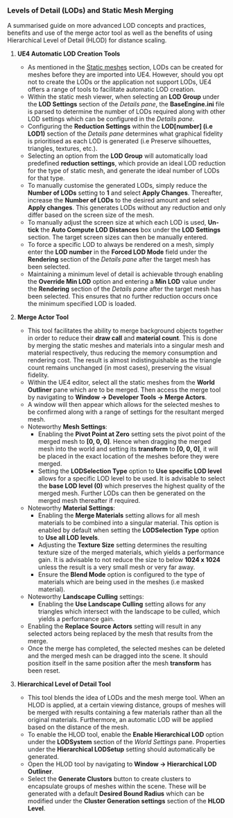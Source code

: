 ### Levels of Detail (LODs) and Static Mesh Merging

A summarised guide on more advanced LOD concepts and practices, benefits and use of the merge actor tool as well as the benefits of using Hierarchical Level of Detail (HLOD) for distance scaling.

1. **UE4 Automatic LOD Creation Tools**
   * As mentioned in the [Static meshes](StaticMeshes.md) section, LODs can be created for meshes before they are imported into UE4. However, should you opt not to create the LODs or the application not support LODs, UE4 offers a range of tools to facilitate automatic LOD creation.
   * Within the static mesh viewer, when selecting an **LOD Group** under the **LOD Settings** section of the *Details pane*, the **BaseEngine.ini** file is parsed to determine the number of LODs required along with other LOD settings which can be configured in the *Details pane*.
   * Configuring the **Reduction Settings** within the **LOD[number] (i.e LOD1)** section of the *Details pane* determines what graphical fidelity is prioritised as each LOD is generated (i.e Preserve silhouettes, triangles, textures, etc.).
   * Selecting an option from the **LOD Group** will automatically load predefined **reduction settings**, which provide an ideal LOD reduction for the type of static mesh, and generate the ideal number of LODs for that type.
   * To manually customise the generated LODs, simply reduce the **Number of LODs** setting to **1** and select **Apply Changes**. Thereafter, increase the **Number of LODs** to the desired amount and select **Apply changes**. This generates LODs without any reduction and only differ based on the screen size of the mesh.
   * To manually adjust the screen size at which each LOD is used, **Un-tick** the **Auto Compute LOD Distances** box under the **LOD Settings** section. The target screen sizes can then be manually entered.
   * To force a specific LOD to always be rendered on a mesh, simply enter the **LOD number** in the **Forced LOD Mode** field under the **Rendering** section of the *Details pane* after the target mesh has been selected.
   * Maintaining a minimum level of detail is achievable through enabling the **Override Min LOD** option and entering a **Min LOD** value under the **Rendering** section of the *Details pane* after the target mesh has been selected. This ensures that no further reduction occurs once the minimum specified LOD is loaded.

2. **Merge Actor Tool**
   * This tool facilitates the ability to merge background objects together in order to reduce their **draw call** and **material count**. This is done by merging the static meshes and materials into a singular mesh and material respectively, thus reducing the memory consumption and rendering cost. The result is almost indistinguishable as the triangle count remains unchanged (in most cases), preserving the visual fidelity.
   * Within the UE4 editor, select all the static meshes from the **World Outliner** pane which are to be merged. Then access the merge tool by navigating to **Window -> Developer Tools -> Merge Actors**.
   * A window will then appear which allows for the selected meshes to be confirmed along with a range of settings for the resultant merged mesh.
   * Noteworthy **Mesh Settings**:
     * Enabling the **Pivot Point at Zero** setting sets the pivot point of the merged mesh to **[0, 0, 0]**. Hence when dragging the merged mesh into the world and setting its **transform** to **[0, 0, 0]**, it will be placed in the exact location of the meshes before they were merged.
     * Setting the **LODSelection Type** option to **Use specific LOD level** allows for a specific LOD level to be used. It is advisable to select the **base LOD level (0)** which preserves the highest quality of the merged mesh. Further LODs can then be generated on the merged mesh thereafter if required.
   * Noteworthy **Material Settings**:
     * Enabling the **Merge Materials** setting allows for all mesh materials to be combined into a singular material. This option is enabled by default when setting the **LODSelection Type** option to **Use all LOD levels**.
     * Adjusting the **Texture Size** setting determines the resulting texture size of the merged materials, which yields a performance gain. It is advisable to not reduce the size to below **1024 x 1024** unless the result is a very small mesh or very far away.
     * Ensure the **Blend Mode** option is configured to the type of materials which are being used in the meshes (i.e masked material).
   * Noteworthy **Landscape Culling** settings:
     * Enabling the **Use Landscape Culling** setting allows for any triangles which intersect with the landscape to be culled, which yields a performance gain.
   * Enabling the **Replace Source Actors** setting will result in any selected actors being replaced by the mesh that results from the merge.
   * Once the merge has completed, the selected meshes can be deleted and the merged mesh can be dragged into the scene. It should position itself in the same position after the mesh **transform** has been reset.

3. **Hierarchical Level of Detail Tool**
   * This tool blends the idea of LODs and the mesh merge tool. When an HLOD is applied, at a certain viewing distance, groups of meshes will be merged with  results containing a few materials rather than all the original materials. Furthermore, an automatic LOD will be applied based on the distance of the mesh.
   * To enable the HLOD tool, enable the **Enable Hierarchical LOD** option under the **LODSystem** section of the *World Settings* pane. Properties under the **Hierarchical LODSetup** setting should automatically be generated.
   * Open the HLOD tool by navigating to **Window -> Hierarchical LOD Outliner**.
   * Select the **Generate Clustors** button to create clusters to encapsulate groups of meshes within the scene. These will be generated with a default **Desired Bound Radius** which can be modified under the **Cluster Generation settings** section of the **HLOD Level**. 